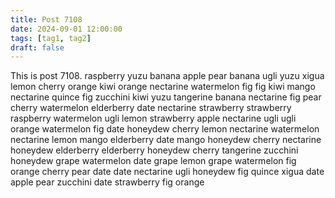 ```yaml
---
title: Post 7108
date: 2024-09-01 12:00:00
tags: [tag1, tag2]
draft: false
---
```

This is post 7108.
raspberry
yuzu
banana
apple
pear
banana
ugli
yuzu
xigua
lemon
cherry
orange
kiwi
orange
nectarine
watermelon
fig
fig
kiwi
mango
nectarine
quince
fig
zucchini
kiwi
yuzu
tangerine
banana
nectarine
fig
pear
cherry
watermelon
elderberry
date
nectarine
strawberry
strawberry
raspberry
watermelon
ugli
lemon
strawberry
apple
nectarine
ugli
ugli
orange
watermelon
fig
date
honeydew
cherry
lemon
nectarine
watermelon
nectarine
lemon
mango
elderberry
date
mango
honeydew
cherry
nectarine
honeydew
elderberry
elderberry
honeydew
cherry
tangerine
zucchini
honeydew
grape
watermelon
date
grape
lemon
grape
watermelon
fig
orange
cherry
pear
date
date
nectarine
ugli
honeydew
fig
quince
xigua
date
apple
pear
zucchini
date
strawberry
fig
orange
